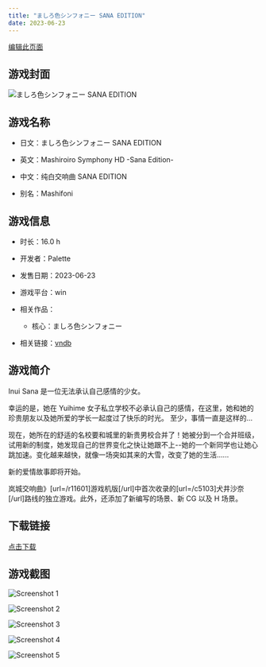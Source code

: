 ```yaml
---
title: "ましろ色シンフォニー SANA EDITION"
date: 2023-06-23
---
```

[编辑此页面](https://github.com/ACG-3/ADV3-source/blob/main/source/_posts/games/%E3%81%BE%E3%81%97%E3%82%8D%E8%89%B2%E3%82%B7%E3%83%B3%E3%83%95%E3%82%A9%E3%83%8B%E3%83%BC%20SANA%20EDITION.md)

## 游戏封面

![ましろ色シンフォニー SANA EDITION](https%3A//pan.timero.xyz/onedrive/img_lib_001/%E3%81%BE%E3%81%97%E3%82%8D%E8%89%B2%E3%82%B7%E3%83%B3%E3%83%95%E3%82%A9%E3%83%8B%E3%83%BC%20SANA%20EDITION_cover.avif)


## 游戏名称

- 日文：ましろ色シンフォニー SANA EDITION
- 英文：Mashiroiro Symphony HD -Sana Edition-
- 中文：纯白交响曲 SANA EDITION

- 别名：Mashifoni


## 游戏信息

- 时长：16.0 h
- 开发者：Palette
- 发售日期：2023-06-23
- 游戏平台：win
- 相关作品：
   - 核心：ましろ色シンフォニー

- 相关链接：[vndb](https://vndb.org/v37651)


## 游戏简介

Inui Sana 是一位无法承认自己感情的少女。

幸运的是，她在 Yuihime 女子私立学校不必承认自己的感情，在这里，她和她的珍贵朋友以及她所爱的学长一起度过了快乐的时光。
至少，事情一直是这样的...

现在，她所在的舒适的名校要和城里的新贵男校合并了！她被分到一个合并班级，试用新的制度，她发现自己的世界变化之快让她跟不上--她的一个新同学也让她心跳加速。变化越来越快，就像一场突如其来的大雪，改变了她的生活......

新的爱情故事即将开始。



岚城交响曲》[url=/r11601]游戏机版[/url]中首次收录的[url=/c5103]犬井沙奈[/url]路线的独立游戏。此外，还添加了新编写的场景、新 CG 以及 H 场景。


## 下载链接

[点击下载](https://pan.timero.xyz/onedrive/adv_lib_001/%E3%81%BE%E3%81%97%E3%82%8D%E8%89%B2%E3%82%B7%E3%83%B3%E3%83%95%E3%82%A9%E3%83%8B%E3%83%BC%20SANA%20EDITION)


## 游戏截图


![Screenshot 1](https%3A//pan.timero.xyz/onedrive/img_lib_001/%E3%81%BE%E3%81%97%E3%82%8D%E8%89%B2%E3%82%B7%E3%83%B3%E3%83%95%E3%82%A9%E3%83%8B%E3%83%BC%20SANA%20EDITION_Screenshot_1.avif)

![Screenshot 2](https%3A//pan.timero.xyz/onedrive/img_lib_001/%E3%81%BE%E3%81%97%E3%82%8D%E8%89%B2%E3%82%B7%E3%83%B3%E3%83%95%E3%82%A9%E3%83%8B%E3%83%BC%20SANA%20EDITION_Screenshot_2.avif)

![Screenshot 3](https%3A//pan.timero.xyz/onedrive/img_lib_001/%E3%81%BE%E3%81%97%E3%82%8D%E8%89%B2%E3%82%B7%E3%83%B3%E3%83%95%E3%82%A9%E3%83%8B%E3%83%BC%20SANA%20EDITION_Screenshot_3.avif)

![Screenshot 4](https%3A//pan.timero.xyz/onedrive/img_lib_001/%E3%81%BE%E3%81%97%E3%82%8D%E8%89%B2%E3%82%B7%E3%83%B3%E3%83%95%E3%82%A9%E3%83%8B%E3%83%BC%20SANA%20EDITION_Screenshot_4.avif)

![Screenshot 5](https%3A//pan.timero.xyz/onedrive/img_lib_001/%E3%81%BE%E3%81%97%E3%82%8D%E8%89%B2%E3%82%B7%E3%83%B3%E3%83%95%E3%82%A9%E3%83%8B%E3%83%BC%20SANA%20EDITION_Screenshot_5.avif)

